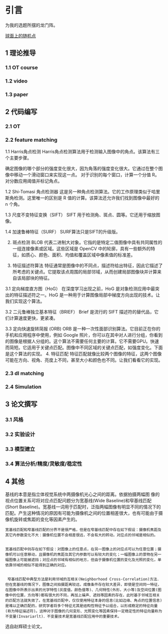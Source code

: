 # 引言

为我的选题所摆的龙门阵。

[球面上的随机点](https://datagenetics.com/blog/january32020/index.html)

## 1 理论推导

### 1.1 OT course

### 1.2 video

### 1.3 paper

## 2 代码编写

### 2.1 OT

### 2.2 feature matching

1.1 Harris角点检测
Harris角点检测算法用于检测输入图像中的角点。该算法有三个主要步骤。

确定图像的哪个部分的强度变化很大，因为角落的强度变化很大。它通过在整个图像中移动一个滑动窗口来实现这一点。
对于识别的每个窗口，计算一个分值 R。
对分数应用阈值并标记角点。

1.2 Shi-Tomasi 角点检测器
这是另一种角点检测算法。它的工作原理类似于哈里斯角检测。这里唯一的区别是 R 值的计算。该算法还允许我们找到图像中最好的 n 个角。

1.3 尺度不变特征变换（SIFT）
SIFT 用于检测角、斑点、圆等。它还用于缩放图像。

1.4 加速鲁棒特征（SURF）
SURF算法只是SIFT的升级版。

2. 斑点检测
BLOB 代表二进制大对象。它指的是特定二值图像中具有共同属性的一组连接像素或区域。这些区域是 OpenCV 中的轮廓，具有一些额外的特征，如质心、颜色、面积、均值和覆盖区域中像素值的标准差。

3. 特征描述符算法
特征通常是图像中的不同点，描述符给出特征，因此它描述了所考虑的关键点。它提取该点周围的局部邻域，从而创建局部图像块并计算来自该局部块的特征。

3.1 定向梯度直方图（HoG）
在深度学习出现之前，HoG 是对象检测应用中最突出的特征描述符之一。HoG 是一种用于计算图像局部中梯度方向出现的技术。让我们实现这个算法。

3.2 二元鲁棒独立基本特征（BRIEF）
Brief 是流行的 SIFT 描述符的替代品，它们计算速度更快，更紧凑。

3.3 定向快速旋转简报 (ORB)
ORB 是一种一次性面部识别算法。它目前正在你的手机和应用程序中使用，例如 Google 照片，你可以在其中对人进行分组，你看到的图像是根据人分组的。这个算法不需要任何主要的计算。它不需要GPU。快速而简短。它适用于关键点匹配。图像中不同区域的关键点匹配，如强度变化。下面是这个算法的实现。
4. 特征匹配
特征匹配就像比较两个图像的特征，这两个图像可能在方向、视角、亮度上不同，甚至大小和颜色也不同。让我们看看它的实现。

### 2.3 dl matching

### 2.4 Simulation

## 3 论文撰写

### 3.1 风格

### 3.2 实验设计

### 3.3 模型建立

### 3.4 算法分析/精度/灵敏度/稳定性



## 4 其他

基线的本意是指立体视觉系统中两摄像机光心之间的距离。依据拍摄两幅图 像的视点位置关系可将对应点匹配问题分为宽基线(Wide Baseline)和窄基线匹配(Short Baseline)。宽基线一词用于匹配时，泛指两幅图像有明显不同的情况下的匹配。产生这种情况的原因有可能为摄像机之间的位置相差很大，也有可能由于摄像机旋转或焦距的变化等因素产生的。


    宽基线匹配和窄基线匹配的分界不是很严格，但是在窄基线匹配中存在如下假设：摄像机焦距及其它内参数变化不大：摄像机位置不会相差很远，不会有大的转动，对应点的邻域是相似的。


    宽基线匹配中则存在如下假设：对图像上的任意点，在另一图像上的对应点可以为任意位置；摄像机可以任意移动，且摄像机的焦距及其它内参数可以有较大的变化；一幅图像上的景物在另一幅图像上可能被遮挡；对应点的邻域有相似的地方，但由于摄像机位置的变化及光照的变化，单依靠邻域的相似不能得到正确的对应。


     窄基线匹配中典型方法是利用邻域的互相关(Neighborhood Cross-Correlation)方法．但在宽基线的情况下，图像之间拍摄距离较远，成像条件存在较大差异，即使是空间同一特征，在图像中所表示出来的光学特性(灰度值，颜色值等)、几何特性(外形，大小等)及空间位置(图像中的位置，方向等)都有很大的不同，再加上噪声、遮挡等因素的存在，此时基于邻域互相关的匹配方法就失效了。在宽基线匹配中，仅仅使用特征本身的信息(比如边缘、角点的位置信息)是难以正确匹配的，研究学者将多个特征尤其是结构性特征予以组合，以形成稳定的特征向量(称为特征描述符)。这种对于图像的几何变形、光照变化等因素保持一定稳定性的特征向量称为不变量(Invariarlt)．不变量技术是宽基线匹配应用中的重要技术。

选自赵辉硕士论文。